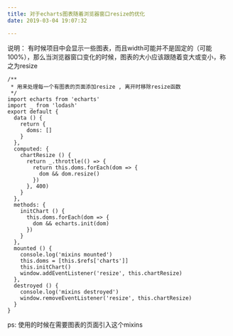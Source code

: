 ```yaml
---
title: 对于echarts图表随着浏览器窗口resize的优化
date: 2019-03-04 19:07:32

---
```


说明： 有时候项目中会显示一些图表，而且width可能并不是固定的（可能100%），那么当浏览器窗口变化的时候，图表的大小应该跟随着变大或变小，称之为resize

<!-- more -->

```
/**
 * 用来处理每一个有图表的页面添加resize , 离开时移除resize函数
 */
import echarts from 'echarts'
import _ from 'lodash'
export default {
  data () {
    return {
      doms: []
    }
  },
  computed: {
    chartResize () {
      return _.throttle(() => {
        return this.doms.forEach(dom => {
          dom && dom.resize()
        })
      }, 400)
    }
  },
  methods: {
    initChart () {
      this.doms.forEach(dom => {
        dom && echarts.init(dom)
      })
    }
  },
  mounted () {
    console.log('mixins mounted')
    this.doms = [this.$refs['charts']]
    this.initChart()
    window.addEventListener('resize', this.chartResize)
  },
  destroyed () {
    console.log('mixins destroyed')
    window.removeEventListener('resize', this.chartResize)
  }
}

```
ps: 使用的时候在需要图表的页面引入这个mixins
